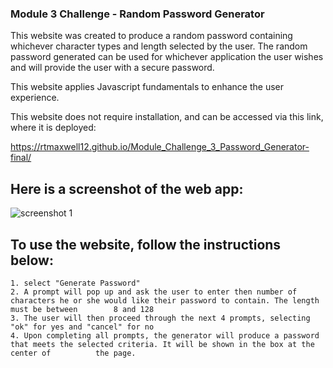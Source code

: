 ### Module 3 Challenge - Random Password Generator

This website was created to produce a random password containing whichever character types and length selected by the user. The random password generated can be used for whichever application the user wishes and will provide the user with a secure password.

This website applies Javascript fundamentals to enhance the user experience.

This website does not require installation, and can be accessed via this link, where it is deployed:

https://rtmaxwell12.github.io/Module_Challenge_3_Password_Generator-final/

## Here is a screenshot of the web app:
![screenshot 1](https://user-images.githubusercontent.com/113951402/214758152-a5310ab6-abd9-403a-80cb-2ccb10e47413.png)

## To use the website, follow the instructions below:
    1. select "Generate Password"
    2. A prompt will pop up and ask the user to enter then number of characters he or she would like their password to contain. The length must be between        8 and 128
    3. The user will then proceed through the next 4 prompts, selecting "ok" for yes and "cancel" for no
    4. Upon completing all prompts, the generator will produce a password that meets the selected criteria. It will be shown in the box at the center of          the page.

